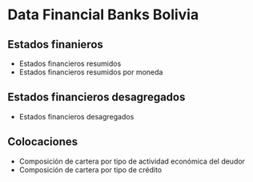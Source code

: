 # Data Financial Banks Bolivia

## Estados finanieros

- Estados financieros resumidos
- Estados financieros resumidos por moneda

## Estados financieros desagregados

- Estados financieros desagregados

## Colocaciones

- Composición de cartera por tipo de actividad económica del deudor
- Composición de cartera por tipo de crédito


